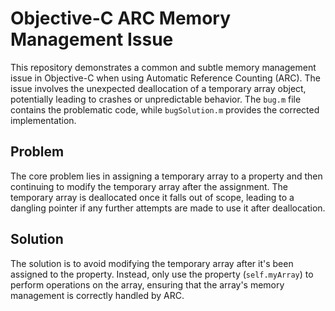# Objective-C ARC Memory Management Issue

This repository demonstrates a common and subtle memory management issue in Objective-C when using Automatic Reference Counting (ARC). The issue involves the unexpected deallocation of a temporary array object, potentially leading to crashes or unpredictable behavior.  The `bug.m` file contains the problematic code, while `bugSolution.m` provides the corrected implementation.

## Problem

The core problem lies in assigning a temporary array to a property and then continuing to modify the temporary array after the assignment.  The temporary array is deallocated once it falls out of scope, leading to a dangling pointer if any further attempts are made to use it after deallocation.

## Solution

The solution is to avoid modifying the temporary array after it's been assigned to the property. Instead, only use the property (`self.myArray`) to perform operations on the array, ensuring that the array's memory management is correctly handled by ARC.